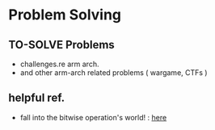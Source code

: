 # Problem Solving

## TO-SOLVE Problems
- challenges.re arm arch.
- and other arm-arch related problems ( wargame, CTFs )

## helpful ref.

- fall into the bitwise operation's world! : [here](https://graphics.stanford.edu/~seander/bithacks.htm)
